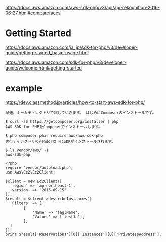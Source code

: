 https://docs.aws.amazon.com/aws-sdk-php/v3/api/api-rekognition-2016-06-27.html#comparefaces

# Getting Started
https://docs.aws.amazon.com/ja_jp/sdk-for-php/v3/developer-guide/getting-started_basic-usage.html

https://docs.aws.amazon.com/sdk-for-php/v3/developer-guide/welcome.html#getting-started

# example
https://dev.classmethod.jp/articles/how-to-start-aws-sdk-for-php/

```
早速、ホームディレクトリで試していきます。 はじめにComposerのインストールです。

$ curl -sS https://getcomposer.org/installer | php
AWS SDK for PHPをComposerでインストールします。

$ php composer.phar require aws/aws-sdk-php
実行ディレクトリのvendor以下にSDKがインストールされます。

$ ls vendor/aws/ -1
aws-sdk-php

<?php
require 'vendor/autoload.php';
use Aws\Ec2\Ec2Client;

$client = new Ec2Client([
  'region' => 'ap-northeast-1',
  'version' => '2016-09-15'
]);
$result = $client->describeInstances([
  'Filters' => [
        [
            'Name' => 'tag:Name',
            'Values' => ['test1a'],
        ],
  ]
]);
print $result['Reservations'][0]['Instances'][0]['PrivateIpAddress'];
```
